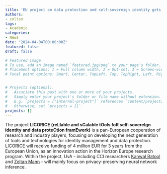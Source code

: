 ```yaml
---
title: 'EU project on data protection and self-sovereign identity gets funding'
authors:
- zoltan
tags:
- Academic
categories:
- News
date: "2024-04-04T00:00:00Z"
featured: false
draft: false

# Featured image
# To use, add an image named `featured.jpg/png` to your page's folder.
# Placement options: 1 = Full column width, 2 = Out-set, 3 = Screen-width
# Focal point options: Smart, Center, TopLeft, Top, TopRight, Left, Right, BottomLeft, Bottom, BottomRight


# Projects (optional).
#   Associate this post with one or more of your projects.
#   Simply enter your project's folder or file name without extension.
#   E.g. `projects = ["internal-project"]` references `content/project/deep-learning/index.md`.
#   Otherwise, set `projects = []`.
projects: []
---
```


The project **LICORICE (reLIable and sCalable tOols foR self-sovereIgn identity and data proteCtion framEwork)** is a pan-European cooperation of research and industry players, focusing on developing the next generation of tools and technologies for identity management and data protection.
LICORICE will receive funding of 4 million EUR for 3 years from the European Union, as an innovation action in the Horizon Europe research program.
Within the project, UvA - including CCI researchers [Kanwal Batool](https://cci-research.nl/author/kanwal-batool/) and [Zoltan Mann](https://cci-research.nl/author/zoltan-mann/) - will mainly focus on privacy-preserving neural network inference.
